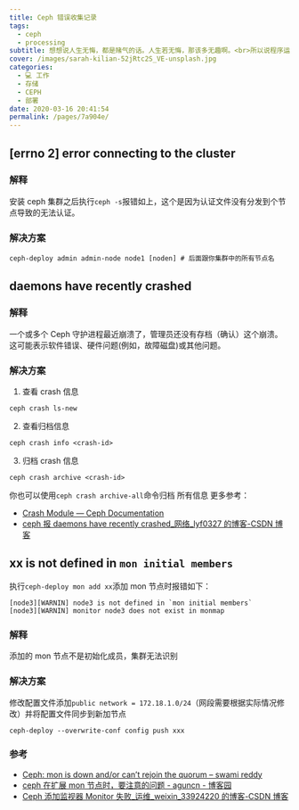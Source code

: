 ```yaml
---
title: Ceph 错误收集记录
tags: 
  - ceph
  - processing
subtitle: 想想说人生无悔，都是赌气的话。人生若无悔，那该多无趣啊。<br>所以说程序运行遇到报错是很正常的一件事。😜
cover: /images/sarah-kilian-52jRtc2S_VE-unsplash.jpg
categories: 
  - 💻 工作
  - 存储
  - CEPH
  - 部署
date: 2020-03-16 20:41:54
permalink: /pages/7a904e/
---
```

## [errno 2] error connecting to the cluster
### 解释
安装 ceph 集群之后执行`ceph -s`报错如上，这个是因为认证文件没有分发到个节点导致的无法认证。
### 解决方案
```plain
ceph-deploy admin admin-node node1 [noden] # 后面跟你集群中的所有节点名
```
## daemons have recently crashed
### 解释
一个或多个 Ceph 守护进程最近崩溃了，管理员还没有存档（确认）这个崩溃。这可能表示软件错误、硬件问题(例如，故障磁盘)或其他问题。
### 解决方案
1. 查看 crash 信息
```plain
ceph crash ls-new
```
2. 查看归档信息
```plain
ceph crash info <crash-id>
```
3. 归档 crash 信息
```plain
ceph crash archive <crash-id>
```
你也可以使用`ceph crash archive-all`命令归档 所有信息
更多参考：
- [Crash Module — Ceph Documentation](https://docs.ceph.com/docs/master/mgr/crash/)
- [ceph 报 daemons have recently crashed_网络_lyf0327 的博客-CSDN 博客](https://blog.csdn.net/lyf0327/article/details/103315698/)
## xx is not defined in `mon initial members`
执行`ceph-deploy mon add xx`添加 mon 节点时报错如下：
```plain
[node3][WARNIN] node3 is not defined in `mon initial members`
[node3][WARNIN] monitor node3 does not exist in monmap
```
### 解释
添加的 mon 节点不是初始化成员，集群无法识别
### 解决方案
修改配置文件添加`public network = 172.18.1.0/24`（网段需要根据实际情况修改）并将配置文件同步到新加节点
```plain
ceph-deploy --overwrite-conf config push xxx
```

### 参考
- [Ceph: mon is down and/or can’t rejoin the quorum – swami reddy](https://swamireddy.wordpress.com/2017/09/20/ceph-mon-is-down-andor-cant-rejoin-the-quorum/)
- [ceph 在扩展 mon 节点时，要注意的问题 - aguncn - 博客园](https://www.cnblogs.com/aguncn/p/7352393.html)
- [Ceph 添加监视器 Monitor 失败_运维_weixin_33924220 的博客-CSDN 博客](https://blog.csdn.net/weixin_33924220/article/details/92602783)